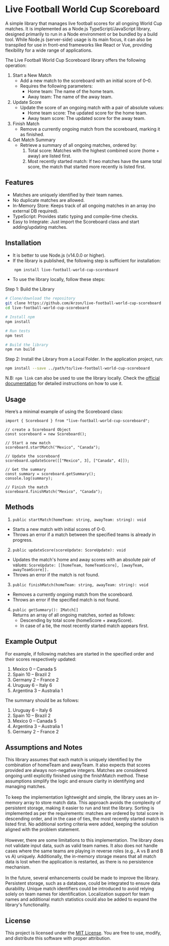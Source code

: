 # Live Football World Cup Scoreboard
A simple library that manages live football scores for all ongoing World Cup matches. It is implemented as a Node.js TypeScript/JavaScript library, designed primarily to run in a Node environment or be bundled by a build tool. While Node.js (server-side) usage is its main focus, it can also be transpiled for use in front-end frameworks like React or Vue, providing flexibility for a wide range of applications.

The Live Football World Cup Scoreboard library offers the following operation:
1. Start a New Match
    * Add a new match to the scoreboard with an initial score of 0–0.
    * Requires the following parameters:
        * Home team: The name of the home team.
        * Away team: The name of the away team.
2. Update Score
    * Update the score of an ongoing match with a pair of absolute values:
        * Home team score: The updated score for the home team.
        * Away team score: The updated score for the away team.
3. Finish Match
    * Remove a currently ongoing match from the scoreboard, marking it as finished.
4. Get Match Summary
    * Retrieve a summary of all ongoing matches, ordered by:
        1. Total score: Matches with the highest combined score (home + away) are listed first.
        2. Most recently started match: If two matches have the same total score, the match that started more recently is listed first.

## Features
* Matches are uniquely identified by their team names.
* No duplicate matches are allowed.
* In-Memory Store: Keeps track of all ongoing matches in an array (no external DB required).
* TypeScript: Provides static typing and compile-time checks.
* Easy to Integrate: Just import the Scoreboard class and start adding/updating matches.

## Installation

- It is better to use Node.js (v14.0.0 or higher).
- If the library is published, the following step is sufficient for installation:
```bash
    npm install live-football-world-cup-scoreboard
```

- To use the library locally, follow these steps:

Step 1: Build the Library
```bash
# Clone/download the repository
git clone https://github.com/Arzon/live-football-world-cup-scoreboard
cd live-football-world-cup-scoreboard

# Install npm 
npm install

# Run tests
npm test

# Build the library
npm run build
```

Step 2: Install the Library from a Local Folder.
In the application project, run: 
```bash
npm install --save ../path/to/live-football-world-cup-scoreboard
```

N.B: `npm link` can also be used to use the library locally. Check the [official documentation](https://docs.npmjs.com/cli/v8/commands/npm-link) for detailed instructions on how to use it.

## Usage
Here’s a minimal example of using the Scoreboard class:
```
import { Scoreboard } from "live-football-world-cup-scoreboard";

// create a Scoreboard Object
const scoreboard = new Scoreboard();

// Start a new match
scoreboard.startMatch("Mexico", "Canada");

// Update the scoreboard
scoreboard.updateScore([["Mexico", 3], ["Canada", 4]]);

// Get the summary
const summary = scoreboard.getSummary();
console.log(summary);

// Finish the match
scoreboard.finishMatch("Mexico", "Canada");
```

## Methods

1. ``` public startMatch(homeTeam: string, awayTeam: string): void ```
- Starts a new match with initial scores of 0–0.<br>
- Throws an error if a match between the specified teams is already in progress.

2. ``` public updateScore(scoreUpdate: ScoreUpdate): void ```
- Updates the match's home and away scores with an absolute pair of values: `ScoreUpdate: [[homeTeam, homeTeamScore], [awayTeam, awayTeamScore]].`
- Throws an error if the match is not found.

3. ``` public finishMatch(homeTeam: string, awayTeam: string): void ```
- Removes a currently ongoing match from the scoreboard.
- Throws an error if the specified match is not found.

4. ``` public getSummary(): IMatch[] ``` <br>
Returns an array of all ongoing matches, sorted as follows:
    - Descending by total score (homeScore + awayScore).
    - In case of a tie, the most recently started match appears first.

## Example Output
For example, if following matches are started in the specified order and their scores respectively updated:
1. Mexico 0 – Canada 5
2. Spain 10 – Brazil 2
3. Germany 2 – France 2
4. Uruguay 6 – Italy 6
5. Argentina 3 – Australia 1

The summary should be as follows:
1. Uruguay 6 – Italy 6
2. Spain 10 – Brazil 2
3. Mexico 0 – Canada 5
4. Argentina 3 – Australia 1
5. Germany 2 – France 2

## Assumptions and Notes
This library assumes that each match is uniquely identified by the combination of homeTeam and awayTeam. It also expects that scores provided are always non-negative integers. Matches are considered ongoing until explicitly finished using the finishMatch method. These assumptions simplify the logic and ensure clarity in identifying and managing matches.<br><br>
To keep the implementation lightweight and simple, the library uses an in-memory array to store match data. This approach avoids the complexity of persistent storage, making it easier to run and test the library. Sorting is implemented as per the requirements: matches are ordered by total score in descending order, and in the case of ties, the most recently started match is listed first. No additional sorting criteria were added, keeping the solution aligned with the problem statement.<br><br>
However, there are some limitations to this implementation. The library does not validate input data, such as valid team names. It also does not handle cases where the same teams are playing in reverse roles (e.g., A vs B and B vs A) uniquely. Additionally, the in-memory storage means that all match data is lost when the application is restarted, as there is no persistence mechanism.<br><br>
In the future, several enhancements could be made to improve the library. Persistent storage, such as a database, could be integrated to ensure data durability. Unique match identifiers could be introduced to avoid relying solely on team names for identification. Localization support for team names and additional match statistics could also be added to expand the library's functionality.

## License

This project is licensed under the [MIT License](LICENSE). You are free to use, modify, and distribute this software with proper attribution.
